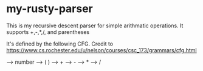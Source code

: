 # my-rusty-parser
This is my recursive descent parser for simple arithmatic operations. It supports +,-,*,/, and parentheses 

It's defined by the following CFG.
Credit to https://www.cs.rochester.edu/u/nelson/courses/csc_173/grammars/cfg.html

<expression> --> number
<expression> --> ( <expression> )
<expression> --> <expression> + <expression>
<expression> --> <expression> - <expression>
<expression> --> <expression> * <expression>
<expression> --> <expression> / <expression>

